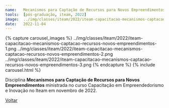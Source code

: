 ```yaml
---
name:  	Mecanismos para Captação de Recursos para Novos Empreendimentos
tools: 	[pós-graduação, iteam, 2022]
image: 	../img/classes/iteam/2022/iteam-capacitacao-mecanismos-captacao-recursos-novos-empreendimentos-1.png
date: 	2022-11-04
---
```


{% capture carousel_images %}
../img/classes/iteam/2022/iteam-capacitacao-mecanismos-captacao-recursos-novos-empreendimentos-1.png
../img/classes/iteam/2022/iteam-capacitacao-mecanismos-captacao-recursos-novos-empreendimentos-2.png
../img/classes/iteam/2022/iteam-capacitacao-mecanismos-captacao-recursos-novos-empreendimentos-3.png
{% endcapture %}
{% include carousel.html %}

Disciplina **Mecanismos para Captação de Recursos para Novos Empreendimentos** ministrada no curso Capacitação em Empreendedorismo e Inovação no Iteam em novembro de 2022.

<p class="text-center">
	<a class="btn btn-outline-primary mt-1" href="{{ site.baseurl }}/classes/">Voltar</a>
</p>
